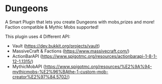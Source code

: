 # Dungeons

A Smart Plugin that lets you create Dungeons with mobs,prizes and more! Faction compatible & Mythic Mobs supported!

This plugin uses 4 Different API:
- Vault (https://dev.bukkit.org/projects/vault)
- MassiveCraft & Factions (https://www.massivecraft.com/)
- ActionBarAPI (https://www.spigotmc.org/resources/actionbarapi-1-8-1-12-1.1315/)
- MythicMobAPI (https://www.spigotmc.org/resources/%E2%9A%94-mythicmobs-%E2%96%BAthe-1-custom-mob-creator%E2%97%84.5702/)
